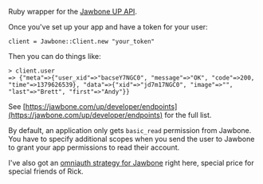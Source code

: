 Ruby wrapper for the [Jawbone UP API](https://jawbone.com/up/developer/). 

Once you've set up your app and have a token for your user:

    client = Jawbone::Client.new "your_token"

Then you can do things like:

    > client.user
    => {"meta"=>{"user_xid"=>"bacseY7NGC0", "message"=>"OK", "code"=>200, "time"=>1379626539}, "data"=>{"xid"=>"jd7m17NGC0", "image"=>"", "last"=>"Brett", "first"=>"Andy"}}

See [https://jawbone.com/up/developer/endpoints](https://jawbone.com/up/developer/endpoints) for the full list.

By default, an application only gets `basic_read` permission from Jawbone. You have to specify additional scopes when you send the user to Jawbone to grant your app permissions to read their account. 

I've also got an [omniauth strategy for Jawbone](https://github.com/andrewpbrett/omniauth-jawbone) right here, special price for special friends of Rick. 